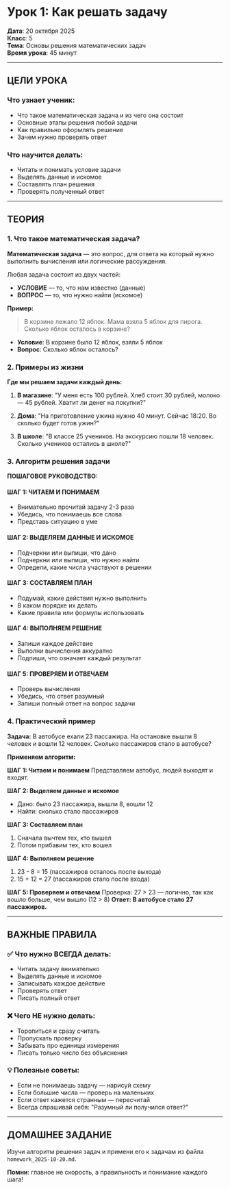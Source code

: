 # Урок 1: Как решать задачу

**Дата**: 20 октября 2025  
**Класс**: 5  
**Тема**: Основы решения математических задач  
**Время урока**: 45 минут  

---

## ЦЕЛИ УРОКА

### Что узнает ученик:
- Что такое математическая задача и из чего она состоит
- Основные этапы решения любой задачи
- Как правильно оформлять решение
- Зачем нужно проверять ответ

### Что научится делать:
- Читать и понимать условие задачи
- Выделять данные и искомое
- Составлять план решения
- Проверять полученный ответ

---

## ТЕОРИЯ

### 1. Что такое математическая задача?

**Математическая задача** — это вопрос, для ответа на который нужно выполнить вычисления или логические рассуждения.

Любая задача состоит из двух частей:
- **УСЛОВИЕ** — то, что нам известно (данные)
- **ВОПРОС** — то, что нужно найти (искомое)

**Пример:**
> В корзине лежало 12 яблок. Мама взяла 5 яблок для пирога. Сколько яблок осталось в корзине?

- **Условие**: В корзине было 12 яблок, взяли 5 яблок
- **Вопрос**: Сколько яблок осталось?

### 2. Примеры из жизни

**Где мы решаем задачи каждый день:**

1. **В магазине**: "У меня есть 100 рублей. Хлеб стоит 30 рублей, молоко — 45 рублей. Хватит ли денег на покупки?"

2. **Дома**: "На приготовление ужина нужно 40 минут. Сейчас 18:20. Во сколько будет готов ужин?"

3. **В школе**: "В классе 25 учеников. На экскурсию пошли 18 человек. Сколько учеников остались в школе?"

### 3. Алгоритм решения задачи

**ПОШАГОВОЕ РУКОВОДСТВО:**

#### ШАГ 1: ЧИТАЕМ И ПОНИМАЕМ
- Внимательно прочитай задачу 2-3 раза
- Убедись, что понимаешь все слова
- Представь ситуацию в уме

#### ШАГ 2: ВЫДЕЛЯЕМ ДАННЫЕ И ИСКОМОЕ
- Подчеркни или выпиши, что дано
- Подчеркни или выпиши, что нужно найти
- Определи, какие числа участвуют в решении

#### ШАГ 3: СОСТАВЛЯЕМ ПЛАН
- Подумай, какие действия нужно выполнить
- В каком порядке их делать
- Какие правила или формулы использовать

#### ШАГ 4: ВЫПОЛНЯЕМ РЕШЕНИЕ
- Запиши каждое действие
- Выполни вычисления аккуратно
- Подпиши, что означает каждый результат

#### ШАГ 5: ПРОВЕРЯЕМ И ОТВЕЧАЕМ
- Проверь вычисления
- Убедись, что ответ разумный
- Запиши полный ответ на вопрос задачи

### 4. Практический пример

**Задача:** В автобусе ехали 23 пассажира. На остановке вышли 8 человек и вошли 12 человек. Сколько пассажиров стало в автобусе?

**Применяем алгоритм:**

**ШАГ 1: Читаем и понимаем**
Представляем автобус, людей выходят и входят.

**ШАГ 2: Выделяем данные и искомое**
- Дано: было 23 пассажира, вышли 8, вошли 12
- Найти: сколько стало пассажиров

**ШАГ 3: Составляем план**
1) Сначала вычтем тех, кто вышел
2) Потом прибавим тех, кто вошел

**ШАГ 4: Выполняем решение**
1) 23 - 8 = 15 (пассажиров осталось после выхода)
2) 15 + 12 = 27 (пассажиров стало после входа)

**ШАГ 5: Проверяем и отвечаем**
Проверка: 27 > 23 — логично, так как вошло больше, чем вышло (12 > 8)
**Ответ: В автобусе стало 27 пассажиров.**

---

## ВАЖНЫЕ ПРАВИЛА

### ✅ Что нужно ВСЕГДА делать:
- Читать задачу внимательно
- Выделять данные и искомое
- Записывать каждое действие
- Проверять ответ
- Писать полный ответ

### ❌ Чего НЕ нужно делать:
- Торопиться и сразу считать
- Пропускать проверку
- Забывать про единицы измерения
- Писать только число без объяснения

### 💡 Полезные советы:
- Если не понимаешь задачу — нарисуй схему
- Если большие числа — проверь на маленьких
- Если ответ кажется странным — пересчитай
- Всегда спрашивай себя: "Разумный ли получился ответ?"

---

## ДОМАШНЕЕ ЗАДАНИЕ

Изучи алгоритм решения задач и примени его к задачам из файла `homework_2025-10-20.md`.

**Помни**: главное не скорость, а правильность и понимание каждого шага!
